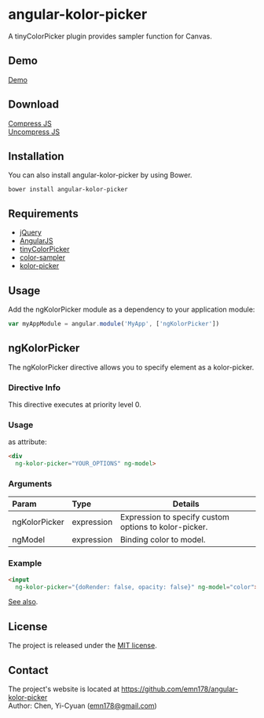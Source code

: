# angular-kolor-picker
A tinyColorPicker plugin provides sampler function for Canvas.

## Demo
[Demo](http://emn178.github.io/angular-kolor-picker/samples/demo/)

## Download
[Compress JS](https://raw.github.com/emn178/angular-kolor-picker/master/build/angular-kolor-picker.min.js)  
[Uncompress JS](https://raw.github.com/emn178/angular-kolor-picker/master/src/angular-kolor-picker.js)

## Installation
You can also install angular-kolor-picker by using Bower.
```
bower install angular-kolor-picker
```

## Requirements
* [jQuery](http://jquery.com/)  
* [AngularJS](https://angularjs.org/)  
* [tinyColorPicker](https://github.com/PitPik/tinyColorPicker)  
* [color-sampler](https://github.com/emn178/color-sampler)  
* [kolor-picker](https://github.com/emn178/kolor-picker)  

## Usage
Add the ngKolorPicker module as a dependency to your application module:
```JavaScript
var myAppModule = angular.module('MyApp', ['ngKolorPicker'])
```

## ngKolorPicker
The ngKolorPicker directive allows you to specify element as a kolor-picker.

### Directive Info
This directive executes at priority level 0.

### Usage
as attribute:
```HTML
<div
  ng-kolor-picker="YOUR_OPTIONS" ng-model>
```
### Arguments
| Param | Type | Details |
|:-----|:-------|-------|
|ngKolorPicker   |expression     |Expression to specify custom options to kolor-picker.    |
|ngModel   |expression     |Binding color to model.    |

### Example
```HTML
<input
  ng-kolor-picker="{doRender: false, opacity: false}" ng-model="color">
```
[See also](https://github.com/PitPik/tinyColorPicker#jqcolorpickerjs).

## License
The project is released under the [MIT license](http://www.opensource.org/licenses/MIT).

## Contact
The project's website is located at https://github.com/emn178/angular-kolor-picker  
Author: Chen, Yi-Cyuan (emn178@gmail.com)
